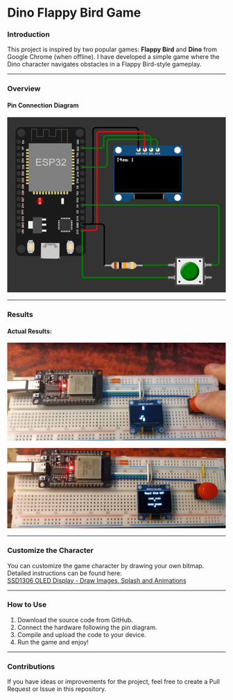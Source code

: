 # Dino Flappy Bird Game  

### Introduction  
This project is inspired by two popular games: **Flappy Bird** and **Dino** from Google Chrome (when offline). I have developed a simple game where the Dino character navigates obstacles in a Flappy Bird-style gameplay.  

---

### Overview  
#### Pin Connection Diagram  
<p align="center">  
  <img src="3.png" alt="Pin Connection Diagram" width="600"/>  
</p>  

---

### Results  
#### Actual Results:  
<p align="center">  
  <img src="1.jpg" alt="Result 1" width="600"/>  
</p>  
<p align="center">  
  <img src="2.jpg" alt="Result 2" width="600"/>  
</p>  

---

### Customize the Character  
You can customize the game character by drawing your own bitmap. Detailed instructions can be found here:  
[SSD1306 OLED Display - Draw Images, Splash and Animations](https://mischianti.org/ssd1306-oled-display-draw-images-splash-and-animations-2/)  

---

### How to Use  
1. Download the source code from GitHub.  
2. Connect the hardware following the pin diagram.  
3. Compile and upload the code to your device.  
4. Run the game and enjoy!  

---

### Contributions  
If you have ideas or improvements for the project, feel free to create a Pull Request or Issue in this repository.  

